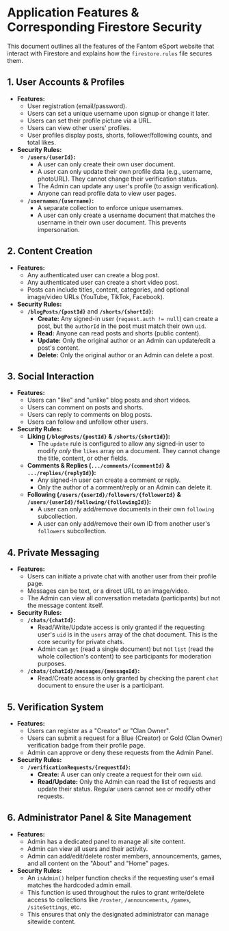 # Application Features & Corresponding Firestore Security

This document outlines all the features of the Fantom eSport website that interact with Firestore and explains how the `firestore.rules` file secures them.

## 1. User Accounts & Profiles

*   **Features:**
    *   User registration (email/password).
    *   Users can set a unique username upon signup or change it later.
    *   Users can set their profile picture via a URL.
    *   Users can view other users' profiles.
    *   User profiles display posts, shorts, follower/following counts, and total likes.
*   **Security Rules:**
    *   **`/users/{userId}`:**
        *   A user can only create their own user document.
        *   A user can only update their own profile data (e.g., username, photoURL). They cannot change their verification status.
        *   The Admin can update any user's profile (to assign verification).
        *   Anyone can read profile data to view user pages.
    *   **`/usernames/{username}`:**
        *   A separate collection to enforce unique usernames.
        *   A user can only create a username document that matches the username in their own user document. This prevents impersonation.

## 2. Content Creation

*   **Features:**
    *   Any authenticated user can create a blog post.
    *   Any authenticated user can create a short video post.
    *   Posts can include titles, content, categories, and optional image/video URLs (YouTube, TikTok, Facebook).
*   **Security Rules:**
    *   **`/blogPosts/{postId}`** and **`/shorts/{shortId}`:**
        *   **Create:** Any signed-in user (`request.auth != null`) can create a post, but the `authorId` in the post must match their own `uid`.
        *   **Read:** Anyone can read posts and shorts (public content).
        *   **Update:** Only the original author or an Admin can update/edit a post's content.
        *   **Delete:** Only the original author or an Admin can delete a post.

## 3. Social Interaction

*   **Features:**
    *   Users can "like" and "unlike" blog posts and short videos.
    *   Users can comment on posts and shorts.
    *   Users can reply to comments on blog posts.
    *   Users can follow and unfollow other users.
*   **Security Rules:**
    *   **Liking (`/blogPosts/{postId}` & `/shorts/{shortId}`):**
        *   The `update` rule is configured to allow any signed-in user to modify *only* the `likes` array on a document. They cannot change the title, content, or other fields.
    *   **Comments & Replies (`.../comments/{commentId}` & `.../replies/{replyId}`):**
        *   Any signed-in user can create a comment or reply.
        *   Only the author of a comment/reply or an Admin can delete it.
    *   **Following (`/users/{userId}/followers/{followerId}` & `/users/{userId}/following/{followingId}`):**
        *   A user can only add/remove documents in their own `following` subcollection.
        *   A user can only add/remove their own ID from another user's `followers` subcollection.

## 4. Private Messaging

*   **Features:**
    *   Users can initiate a private chat with another user from their profile page.
    *   Messages can be text, or a direct URL to an image/video.
    *   The Admin can view all conversation metadata (participants) but not the message content itself.
*   **Security Rules:**
    *   **`/chats/{chatId}`:**
        *   Read/Write/Update access is only granted if the requesting user's `uid` is in the `users` array of the chat document. This is the core security for private chats.
        *   Admin can `get` (read a single document) but not `list` (read the whole collection's content) to see participants for moderation purposes.
    *   **`/chats/{chatId}/messages/{messageId}`:**
        *   Read/Create access is only granted by checking the parent `chat` document to ensure the user is a participant.

## 5. Verification System

*   **Features:**
    *   Users can register as a "Creator" or "Clan Owner".
    *   Users can submit a request for a Blue (Creator) or Gold (Clan Owner) verification badge from their profile page.
    *   Admin can approve or deny these requests from the Admin Panel.
*   **Security Rules:**
    *   **`/verificationRequests/{requestId}`:**
        *   **Create:** A user can only create a request for their own `uid`.
        *   **Read/Update:** Only the Admin can read the list of requests and update their status. Regular users cannot see or modify other requests.

## 6. Administrator Panel & Site Management

*   **Features:**
    *   Admin has a dedicated panel to manage all site content.
    *   Admin can view all users and their activity.
    *   Admin can add/edit/delete roster members, announcements, games, and all content on the "About" and "Home" pages.
*   **Security Rules:**
    *   An `isAdmin()` helper function checks if the requesting user's email matches the hardcoded admin email.
    *   This function is used throughout the rules to grant write/delete access to collections like `/roster`, `/announcements`, `/games`, `/siteSettings`, etc.
    *   This ensures that only the designated administrator can manage sitewide content.



















